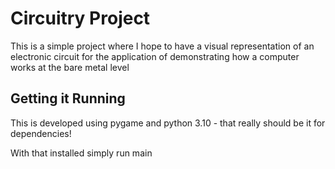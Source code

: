 # Circuitry Project

This is a simple project where I hope to have a visual representation of an
electronic circuit for the application of demonstrating how a computer works
at the bare metal level

## Getting it Running

This is developed using pygame and python 3.10 - that really should be it
for dependencies!

With that installed simply run main
